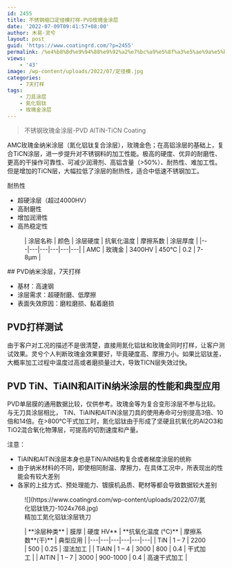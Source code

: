 ```yaml
---
id: 2455
title: 不锈钢缩口定径模打样-PVD玫瑰金涂层
date: '2022-07-09T09:41:57+08:00'
author: 木易·灵兮
layout: post
guid: 'https://www.coatingrd.com/?p=2455'
permalink: /%e4%b8%8d%e9%94%88%e9%92%a2%e7%bc%a9%e5%8f%a3%e5%ae%9a%e5%be%84%e6%a8%a1%e6%89%93%e6%a0%b7-pvd%e7%8e%ab%e7%91%b0%e9%87%91%e6%b6%82%e5%b1%82/
views:
    - '43'
image: /wp-content/uploads/2022/07/定径模.jpg
categories:
    - 7天打样
tags:
    - 刀具涂层
    - 氮化铝钛
    - 玫瑰金涂层
---
```


> 不锈钢玫瑰金涂层-PVD AlTiN-TiCN Coating

AMC玫瑰金纳米涂层（氮化铝钛复合涂层），玫瑰金色；在高铝涂层的基础上，复合TiCN涂层，进一步提升对不锈钢料的加工性能。极高的硬度、优异的耐磨性、更高的干操作可靠性、可减少润滑剂、高铝含量（&gt;50%）、耐热性、难加工性。但是增加的TiCN层，大幅拉低了涂层的耐热性，适合中低速不锈钢加工。

耐热性

- 超硬涂层（超过4000HV）
- 高耐磨性
- 增加润滑性
- 高热稳定性

<figure class="wp-block-table">| 涂层名称 | 颜色 | 涂层硬度 | 抗氧化温度 | 摩擦系数 | 涂层厚度 |
|---|---|---|---|---|---|
| AMC | 玫瑰金 | 3400HV | 450℃ | 0.2 | 7-8μm |

</figure>## PVD纳米涂层，7天打样

- 基材：高速钢
- 涂层需求：超硬耐磨、低摩擦
- 表面失效原因：磨粒磨损、黏着磨损

## PVD打样测试

由于客户对工况的描述不是很清楚，直接用氮化铝钛和玫瑰金同时打样，让客户测试效果。灵兮个人判断玫瑰金效果要好，毕竟硬度高、摩擦力小。如果比铝钛差，大概率加工过程中温度过高或者磨损量过大，导致TICN层失效过快。

## PVD TiN、TiAlN和AlTiN纳米涂层的性能和典型应用

PVD单层膜的通用数据比较，仅供参考。玫瑰金等为复合变形涂层不参与比较。与无刀具涂层相比， TiN、TiAlN和AlTiN涂层刀具的使用寿命可分别提高3倍、10倍和14倍。在&gt;800℃干式加工时，氮化铝钛由于形成了坚硬且抗氧化的Al2O3和TiO2混合氧化物薄层，可提高的切割速度和产量。

注意：

- TiAlN和AlTiN涂层本身也是TiN/AlN结构复合或者梯度涂层的统称
- 由于纳米材料的不同，即使相同耐温、摩擦力，在具体工况中，所表现出的性能会有较大差别
- 各家的上挂方式、预处理能力、镀膜机品质、靶材等都会导致数据较大差别

<figure class="wp-block-image size-large">![](https://www.coatingrd.com/wp-content/uploads/2022/07/氮化铝钛铣刀-1024x768.jpg)<figcaption class="wp-element-caption">精加工氮化铝钛涂层铣刀</figcaption></figure><figure class="wp-block-table">| **涂层种类** | 膜厚 | 硬度   HV** | **抗氧化温度 (°C)** | 摩擦系数**(干)** | 典型应用 |
|---|---|---|---|---|---|
| TiN | 1 – 7 | 2200 | 500 | 0.25 | 湿法加工 |
| TiAIN | 1 – 4 | 3000 | 800 | 0.4 | 干式加工 |
| AITiN | 1 – 7 | 3000 | 900-1000 | 0.4 | 高速干式加工 |

</figure>